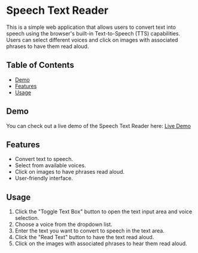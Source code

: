 # Speech Text Reader

This is a simple web application that allows users to convert text into speech using the browser's built-in Text-to-Speech (TTS) capabilities. Users can select different voices and click on images with associated phrases to have them read aloud.

## Table of Contents

- [Demo](#demo)
- [Features](#features)
- [Usage](#usage)

## Demo

You can check out a live demo of the Speech Text Reader here: [Live Demo]()

## Features

- Convert text to speech.
- Select from available voices.
- Click on images to have phrases read aloud.
- User-friendly interface.

## Usage

1. Click the "Toggle Text Box" button to open the text input area and voice selection.
2. Choose a voice from the dropdown list.
3. Enter the text you want to convert to speech in the text area.
4. Click the "Read Text" button to have the text read aloud.
5. Click on the images with associated phrases to hear them read aloud.